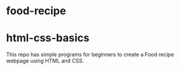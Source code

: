 # food-recipe
# html-css-basics
This repo has simple programs for beginners to create a Food recipe webpage using HTML and CSS.
